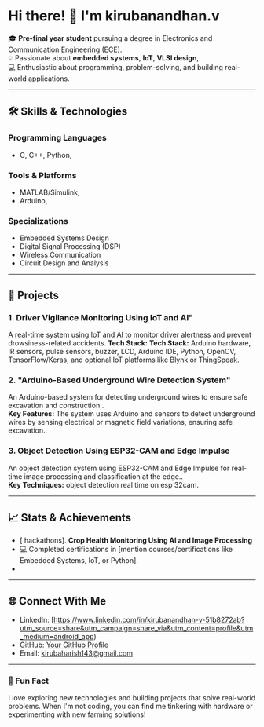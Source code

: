 # Hi there! 👋 I'm kirubanandhan.v 

🎓 **Pre-final year student** pursuing a degree in Electronics and Communication Engineering (ECE).  
💡 Passionate about **embedded systems**, **IoT**, **VLSI design**,  
💻 Enthusiastic about programming, problem-solving, and building real-world applications.  


---

## 🛠️ Skills & Technologies

### Programming Languages
- C, C++, Python,  
  

### Tools & Platforms
- MATLAB/Simulink,
- Arduino,   

### Specializations
- Embedded Systems Design  
- Digital Signal Processing (DSP)  
- Wireless Communication  
- Circuit Design and Analysis  

---

## 🌟 Projects
### 1. **Driver Vigilance Monitoring Using IoT and AI"**  
A real-time system using IoT and AI to monitor driver alertness and prevent drowsiness-related accidents.
**Tech Stack:** **Tech Stack:** Arduino hardware, IR sensors, pulse sensors, buzzer, LCD, Arduino IDE, Python, OpenCV, TensorFlow/Keras, and optional IoT platforms like Blynk or ThingSpeak.

### 2. ****"Arduino-Based Underground Wire Detection System"****  
An Arduino-based system for detecting underground wires to ensure safe excavation and construction..  
**Key Features:** The system uses Arduino and sensors to detect underground wires by sensing electrical or magnetic field variations, ensuring safe excavation..

### 3. **Object Detection Using ESP32-CAM and Edge Impulse**  
An object detection system using ESP32-CAM and Edge Impulse for real-time image processing and classification at the edge..  
**Key Techniques:** object detection real time on esp 32cam.

---

## 📈 Stats & Achievements

-   [ hackathons].  **Crop Health Monitoring Using AI and Image Processing**
- 💻 Completed certifications in [mention courses/certifications like Embedded Systems, IoT, or Python].  
-  

---

## 🌐 Connect With Me

- LinkedIn: [https://www.linkedin.com/in/kirubanandhan-v-51b8272ab?utm_source=share&utm_campaign=share_via&utm_content=profile&utm_medium=android_app)  
- GitHub: [Your GitHub Profile](https://github.com/your-profile)  
- Email: kirubaharish143@gmail.com  

---

### 💬 Fun Fact
 I love exploring new technologies and building projects that solve real-world problems. When I'm not coding, you can find me tinkering with hardware or experimenting with new farming solutions!
